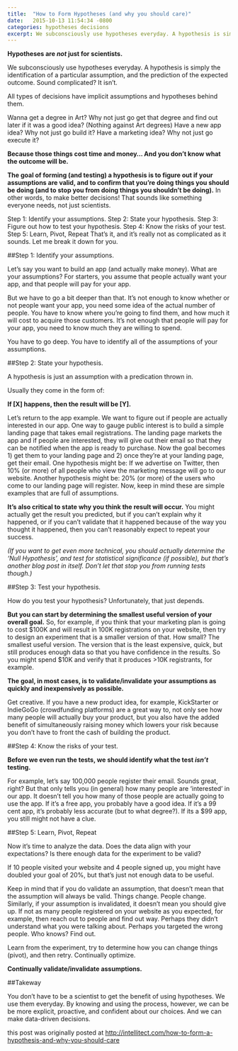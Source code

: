 ```yaml
---
title:  "How to Form Hypotheses (and why you should care)"
date:   2015-10-13 11:54:34 -0800
categories: hypotheses decisions
excerpt: We subconsciously use hypotheses everyday. A hypothesis is simply the identification of a particular assumption, and the prediction of the expected outcome. Sound complicated? It isn’t. All types of decisions have implicit assumptions and hypotheses behind them.
---
```

**Hypotheses are *not* just for scientists.**

We subconsciously use hypotheses everyday. A hypothesis is simply the identification of a particular assumption, and the prediction of the expected outcome. Sound complicated? It isn’t.

All types of decisions have implicit assumptions and hypotheses behind them.

Wanna get a degree in Art? Why not just go get that degree and find out later if it was a good idea? (Nothing against Art degrees)
Have a new app idea? Why not just go build it?
Have a marketing idea? Why not just go execute it?

**Because those things cost time and money… And you don’t know what the outcome will be.**

**The goal of forming (and testing) a hypothesis is to figure out if your assumptions are valid, and to confirm that you’re doing things you should be doing (and to stop you from doing things you shouldn’t be doing).** In other words, to make better decisions! That sounds like something everyone needs, not just scientists.

Step 1: Identify your assumptions.
Step 2: State your hypothesis.
Step 3: Figure out how to test your hypothesis.
Step 4: Know the risks of your test.
Step 5: Learn, Pivot, Repeat
That’s it, and it’s really not as complicated as it sounds. Let me break it down for you.

##Step 1: Identify your assumptions.

Let’s say you want to build an app (and actually make money). What are your assumptions? For starters, you assume that people actually want your app, and that people will pay for your app.

But we have to go a bit deeper than that. It’s not enough to know whether or not people want your app, you need some idea of the actual number of people. You have to know where you’re going to find them, and how much it will cost to acquire those customers. It’s not enough that people will pay for your app, you need to know much they are willing to spend.

You have to go deep. You have to identify all of the assumptions of your assumptions.

##Step 2: State your hypothesis.

A hypothesis is just an assumption with a predication thrown in.

Usually they come in the form of:

**If [X] happens, then the result will be [Y].**

Let’s return to the app example. We want to figure out if people are actually interested in our app. One way to gauge public interest is to build a simple landing page that takes email registrations. The landing page markets the app and if people are interested, they will give out their email so that they can be notified when the app is ready to purchase. Now the goal becomes 1) get them to your landing page and 2) once they’re at your landing page, get their email. One hypothesis might be: If we advertise on Twitter, then 10% (or more) of all people who view the marketing message will go to our website. Another hypothesis might be: 20% (or more) of the users who come to our landing page will register. Now, keep in mind these are simple examples that are full of assumptions.

**It’s also critical to state why you think the result will occur.** You might actually get the result you predicted, but if you can’t explain why it happened, or if you can’t validate that it happened because of the way you thought it happened, then you can’t reasonably expect to repeat your success.

*(If you want to get even more technical, you should actually determine the ‘Null Hypothesis’, and test for statistical significance (if possible), but that’s another blog post in itself. Don’t let that stop you from running tests though.)*

##Step 3: Test your hypothesis.

How do you test your hypothesis? Unfortunately, that just depends.

**But you can start by determining the smallest useful version of your overall goal.** So, for example, if you think that your marketing plan is going to cost $100K and will result in 100K registrations on your website, then try to design an experiment that is a smaller version of that. How small? The smallest useful version. The version that is the least expensive, quick, but still produces enough data so that you have confidence in the results. So you might spend $10K and verify that it produces >10K registrants, for example.

**The goal, in most cases, is to validate/invalidate your assumptions as quickly and inexpensively as possible.**

Get creative. If you have a new product idea, for example, KickStarter or IndieGoGo (crowdfunding platforms) are a great way to, not only see how many people will actually buy your product, but you also have the added benefit of simultaneously raising money which lowers your risk because you don’t have to front the cash of building the product.

##Step 4: Know the risks of your test.

**Before we even run the tests, we should identify what the test *isn’t* testing.**

For example, let’s say 100,000 people register their email. Sounds great, right? But that only tells you (in general) how many people are ‘interested’ in our app. It doesn’t tell you how many of those people are actually going to use the app. If it’s a free app, you probably have a good idea. If it’s a 99 cent app, it’s probably less accurate (but to what degree?). If its a $99 app, you still might not have a clue.

##Step 5: Learn, Pivot, Repeat

Now it’s time to analyze the data. Does the data align with your expectations? Is there enough data for the experiment to be valid?

If 10 people visited your website and 4 people signed up, you might have doubled your goal of 20%, but that’s just not enough data to be useful.

Keep in mind that if you do validate an assumption, that doesn’t mean that the assumption will always be valid. Things change. People change. Similarly, if your assumption is invalidated, it doesn’t mean you should give up. If not as many people registered on your website as you expected, for example, then reach out to people and find out way. Perhaps they didn’t understand what you were talking about. Perhaps you targeted the wrong people. Who knows? Find out.

Learn from the experiment, try to determine how you can change things (pivot), and then retry.  Continually optimize.

**Continually validate/invalidate assumptions.**

##Takeway

You don’t have to be a scientist to get the benefit of using hypotheses. We use them everyday. By knowing and using the process, however, we can be be more explicit, proactive, and confident about our choices. And we can make data-driven decisions.

this post was originally posted at http://intellitect.com/how-to-form-a-hypothesis-and-why-you-should-care

